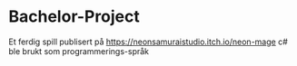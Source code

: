 # Bachelor-Project
 Et ferdig spill publisert på https://neonsamuraistudio.itch.io/neon-mage
 c# ble brukt som programmerings-språk

